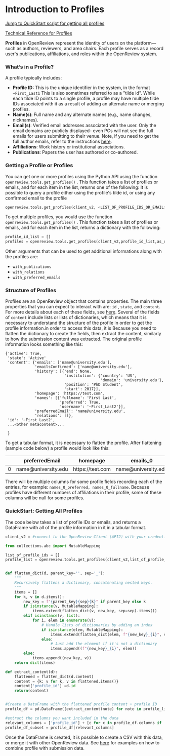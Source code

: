 # Introduction to Profiles

[Jump to QuickStart script for getting all profiles](introduction-to-profiles.md#quickstart-getting-all-profiles)

[Technical Reference for Profiles](../../reference/api-v2/entities/profile/)

**Profiles** in OpenReview represent the identity of users on the platform—such as authors, reviewers, and area chairs. Each profile serves as a record user's publications, affiliations, and roles within the OpenReview system.&#x20;

### **What’s in a Profile?**

A profile typically includes:

* **Profile ID:** This is the unique identifier in the system, in the format `~First_Last1` This is also sometimes referred to as a "tilde id".  While each tilde ID points to a single profile, a profile may have multiple tilde IDs associated with it as a result of adding an alternate name or merging profiles.
* **Name(s)**: Full name and any alternate names (e.g., name changes, nicknames).
* **Email(s)**: Verified email addresses associated with the user. Only the email domains are publicly displayed- even PCs will not see the full emails for users submitting to their venue. Note, if you need to get the full author emails, refer to the instructions [here](../../how-to-guides/communication/how-to-get-email-adresses.md).
* **Affiliations**: Work history or institutional associations.
* **Publications**: Papers the user has authored or co-authored.

### **Getting a Profile or Profiles**

You can get one or more profiles using the Python API using the function `openreview.tools.get_profiles()` . This function takes a list of profiles or emails, and for each item in the list, returns one of the following: It is possible to query a profile either using the profile's tilde id, or using any confirmed email to the profile&#x20;

```python
openreview.tools.get_profiles(client_v2, <LIST_OF_PROFILE_IDS_OR_EMAIL>)
```

To get multiple profiles, you would use the function `openreview.tools.get_profiles()` . This function takes a list of profiles or emails, and for each item in the list, returns a dictionary with the following:&#x20;

```python
profile_id_list = []
profiles = openreview.tools.get_profiles(client_v2,profile_id_list,as_dict=True)

```

Other arguments that can be used to get additional informations along with the profiles are:&#x20;

* `with_publications`&#x20;
* `with_relations`&#x20;
* `with_preferred_emails`&#x20;

### **Structure of Profiles**

Profiles are an OpenReview object that contains properties. The main three properties that you can expect to interact with are:  `id` , `state`, and `content`. For more details about each of these fields, see [here](../../reference/api-v2/entities/profile/fields.md). Several of the fields of `content` include lists or lists of dictionaries, which means that it is necessary to understand the structure of the profile in order to get the profile information.in order to access this data, it is Because you need to flatten the dictionary to create the fields, then extract the content, similarly to how the submission content was extracted. The original profile information looks something like this:

```
{'active': True,
 'state': 'Active'
 'content': {'emails': ['name@university.edu'],
             'emailsConfirmed': ['name@university.edu'],
             'history': [{'end': None,
                          'institution': {'country': 'US',
                                          'domain': 'university.edu'},
                          'position': 'PhD Student',
                          'start': 2017}],
             'homepage': 'https://test.com',
             'names': [{'fullname': 'First Last',
                        'preferred': True,
                        'username': '~First_Last2'}],
             'preferredEmail': 'name@university.edu',
             'relations': []},
 'id': '~First_Last2',
 ...<other metacontent>...
 
 }
```

To get a tabular format, it is necessary to flatten the profile. After flattening (sample code below) a profile would look like this:

<table><thead><tr><th width="51.8984375"></th><th>preferredEmail</th><th>homepage</th><th>emails_0</th><th>names_0_preferred</th><th>names_0_fullname</th><th>names_0_username</th><th>history_0_position</th><th>history_0_start</th><th>history_0_end</th><th>history_0_institution_country</th><th>history_0_institution_domain</th><th>emailsConfirmed_0</th><th>profile_id</th></tr></thead><tbody><tr><td>0</td><td>name@university.edu</td><td>https://test.com</td><td>name@university.edu</td><td>True</td><td>First Last</td><td>~First_Last2</td><td>PhD Student</td><td>2017</td><td>None</td><td>US</td><td>university.edu</td><td>name@university.edu</td><td>~First_Last2</td></tr></tbody></table>



There will be multiple columns for some profile fields recording each of the entries, for example: `names_0_preferred, names_0_fullname`. Because profiles have different numbers of affiliations in their profile, some of these columns will be null for some profiles.&#x20;

### QuickStart: Getting All Profiles

The code below takes a list of profile IDs or emails, and returns a DataFrame with all of the profile information in it in a tabular format.&#x20;

```python
client_v2 = #connect to the OpenReview Client (API2) with your credentials

from collections.abc import MutableMapping

list_of_profile_ids = []
profile_list = openreview.tools.get_profiles(client_v2,list_of_profile_ids)


def flatten_dict(d, parent_key='', sep='_'):
    """
    Recursively flattens a dictionary, concatenating nested keys.
    """
    items = []
    for k, v in d.items():
        new_key = f"{parent_key}{sep}{k}" if parent_key else k
        if isinstance(v, MutableMapping):
            items.extend(flatten_dict(v, new_key, sep=sep).items())
        elif isinstance(v, list):
            for i, elem in enumerate(v):
                # Handle lists of dictionaries by adding an index
                if isinstance(elem, MutableMapping):
                    items.extend(flatten_dict(elem, f"{new_key}_{i}", sep=sep).items())
                else:
                    # Just add the element if it's not a dictionary
                    items.append((f"{new_key}_{i}", elem))
        else:
            items.append((new_key, v))
    return dict(items)

def extract_content(d):
    flattened = flatten_dict(d.content)
    content = {k: v for k, v in flattened.items()}
    content['profile_id'] =d.id
    return(content)


#Create a DataFrame with the flattened profile content + profile ID
profile_df = pd.DataFrame([extract_content(note) for note in profile_list)

#extract the columns you want included in the data
relevant_columns = ['profile_id'] + [c for c in profile_df.columns if 'history_0' in c] 
profile_df_subset = profile_df[relevant_columns]
```

Once the DataFrame is created, it is possible to create a CSV with this data, or merge it with other OpenReview data. See [here](../../how-to-guides/data-retrieval-and-modification/how-to-loop-through-accepted-papers-and-print-the-authors-and-their-affiliations.md) for examples on how to combine profile with submission data.&#x20;
